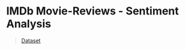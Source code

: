 # IMDb Movie-Reviews - Sentiment Analysis

> [Dataset](https://www.kaggle.com/datasets/lakshmi25npathi/imdb-dataset-of-50k-movie-reviews)
